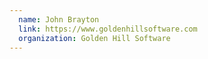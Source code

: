 ```yaml
---
  name: John Brayton
  link: https://www.goldenhillsoftware.com
  organization: Golden Hill Software
---
```

